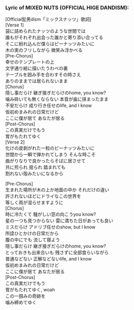 <h3>Lyric of MIXED NUTS (OFFICIAL HIGE DANDISM):</h3><p>[Official髭男dism「ミックスナッツ」歌詞]<br>[Verse 1]<br>袋に詰められたナッツのような世間では<br>誰もがそれぞれ出会った誰かと寄り添い合ってる<br>そこに紛れ込んだ僕らはピーナッツみたいに<br>木の実のフリしながら 微笑み浮かべる<br>[Pre-Chorus]<br>幸せのテンプレートの上<br>文字通り絵に描いたうわべの裏<br>テーブルを囲み手を合わすその時さえ<br>ありのままでは居られないまま<br>[Chorus]<br>隠し事だらけ 継ぎ接ぎだらけのhome, you know?<br>噛み砕いても無くならない 本音が歯に挟まったまま<br>不安だらけ 成り行き任せのlife, and I know<br>仮初めまみれの日常だけど<br>ここに僕が居て あなたが居る<br>[Post-Chorus]<br>この真実だけでもう<br>胃がもたれてゆく<br>[Verse 2]<br>化けの皮剥がれた一粒のピーナッツみたいに<br>世間から一瞬で弾かれてしまう そんな時こそ<br>曲がりなりで良かったらそばに居させて<br>共に煎られ 揺られ 踏まれても<br>割れない殻みたいになるから</p><p>[Pre-Chorus]<br>生まれた場所が木の上か地面の中か それだけの違い<br>許されないほどにドライなこの世界を<br>等しく雨が湿らせますように<br>[Chorus]<br>時に冷たくて 騒がしい窓の向こうyou know?<br>星の一つも見つからない 雷に満ちた日があっても良い<br>ミスだらけ アドリブ任せのshow, but I know<br>所詮ひとかけの日常だから<br>腹の中にでも 流して寝よう<br>隠し事だらけ 継ぎ接ぎだらけのhome, you know?<br>とっておきも出来合いも 残さずに全部食らいながら<br>普通などない 正解などないlife, and I know<br>仮初めまみれの日常だけど<br>ここに僕が居て あなたが居る<br>[Post-Chorus]<br>この真実だけでもう<br>胃がもたれてゆく, woah<br>この一掴みの奇跡を<br>噛み締めてゆく</p>
